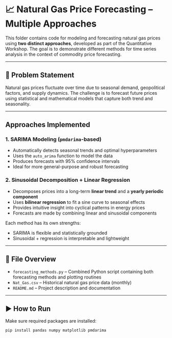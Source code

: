 # 📈 Natural Gas Price Forecasting – Multiple Approaches

This folder contains code for modeling and forecasting natural gas prices using **two distinct approaches**, developed as part of the Quantitative Workshop. The goal is to demonstrate different methods for time series analysis in the context of commodity price forecasting.

---

## 🧠 Problem Statement

Natural gas prices fluctuate over time due to seasonal demand, geopolitical factors, and supply dynamics. The challenge is to forecast future prices using statistical and mathematical models that capture both trend and seasonality.

---

## Approaches Implemented

### 1. **SARIMA Modeling (`pmdarima`-based)**
- Automatically detects seasonal trends and optimal hyperparameters
- Uses the `auto_arima` function to model the data
- Produces forecasts with 95% confidence intervals
- Ideal for more general-purpose and robust forecasting

### 2. **Sinusoidal Decomposition + Linear Regression**
- Decomposes prices into a long-term **linear trend** and a **yearly periodic component**
- Uses **bilinear regression** to fit a sine curve to seasonal effects
- Provides intuitive insight into cyclical patterns in energy prices
- Forecasts are made by combining linear and sinusoidal components

Each method has its own strengths:
- SARIMA is flexible and statistically grounded
- Sinusoidal + regression is interpretable and lightweight

---

## 📁 File Overview

- `forecasting_methods.py` – Combined Python script containing both forecasting methods and plotting routines
- `Nat_Gas.csv` – Historical natural gas price data (monthly)
- `README.md` – Project description and documentation

---

## ▶️ How to Run

Make sure required packages are installed:
```bash
pip install pandas numpy matplotlib pmdarima
